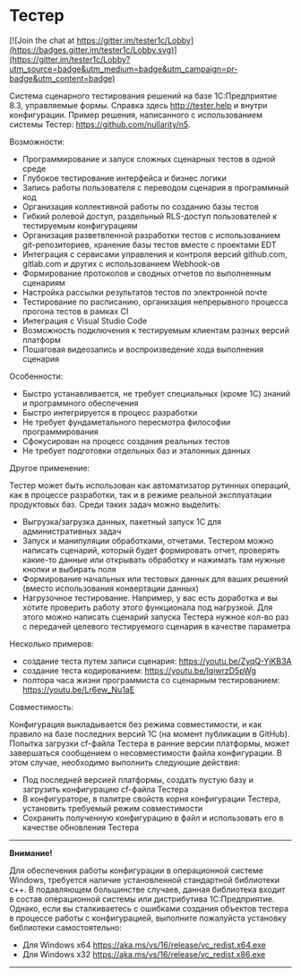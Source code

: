 # Тестер

[![Join the chat at https://gitter.im/tester1c/Lobby](https://badges.gitter.im/tester1c/Lobby.svg)](https://gitter.im/tester1c/Lobby?utm_source=badge&utm_medium=badge&utm_campaign=pr-badge&utm_content=badge)

Система сценарного тестирования решений на базе 1С:Предприятие 8.3, управляемые формы.
Cправка здесь http://tester.help и внутри конфигурации. Пример решения, написанного с использованием системы Тестер: https://github.com/nullarity/n5.

Возможности:
- Программирование и запуск сложных сценарных тестов в одной среде
- Глубокое тестирование интерфейса и бизнес логики
- Запись работы пользователя с переводом сценария в программный код
- Организация коллективной работы по созданию базы тестов
- Гибкий ролевой доступ, раздельный RLS-доступ пользователей к тестируемым конфигурациям
- Организация разветвленной разработки тестов с использованием git-репозиториев, хранение базы тестов вместе с проектами EDT
- Интеграция с сервисами управления и контроля версий github.com, gitlab.com и других с использованием Webhook-ов
- Формирование протоколов и сводных отчетов по выполненным сценариям
- Настройка рассылки результатов тестов по электронной почте
- Тестирование по расписанию, организация непрерывного процесса прогона тестов в рамках CI
- Интеграция с Visual Studio Code
- Возможность подключения к тестируемым клиентам разных версий платформ
- Пошаговая видеозапись и воспроизведение хода выполнения сценария 

Особенности:
- Быстро устанавливается, не требует специальных (кроме 1С) знаний и программного обеспечения
- Быстро интегрируется в процесс разработки
- Не требует фундаметального пересмотра философии программирования
- Сфокусирован на процесс создания реальных тестов
- Не требует подготовки отдельных баз и эталонных данных

Другое применение:

Тестер может быть использован как автоматизатор рутинных операций, как в процессе разработки, так и в режиме реальной эксплуатации продуктовых баз. Среди таких задач можно выделить:
- Выгрузка/загрузка данных, пакетный запуск 1С для административных задач
- Запуск и манипуляции обработками, отчетами. Тестером можно написать сценарий, который будет формировать отчет, проверять какие-то данные или открывать обработку и нажимать там нужные кнопки и выбирать поля
- Формирование начальных или тестовых данных для ваших решений (вместо использования конвертации данных)
- Нагрузочное тестирование. Например, у вас есть доработка и вы хотите проверить работу этого функционала под нагрузкой. Для этого можно написать сценарий запуска Тестера нужное кол-во раз с передачей целевого тестируемого сценария в качестве параметра

Несколько примеров:
- создание теста путем записи сценария: https://youtu.be/ZyqQ-YjKB3A
- создание теста кодированием: https://youtu.be/IqiwrzD5pWg
- полтора часа жизни программиста со сценарным тестированием: https://youtu.be/Lr6ew_Nu1aE

Совместимость:

Конфигурация выкладывается без режима совместимости, и как правило на базе последних версий 1С (на момент публикации в GitHub). Попытка загрузки cf-файла Тестера в ранние версии платформы, может завершаться сообщением о несовместимости файла конфигурации.
В этом случае, необходимо выполнить следующие действия:
- Под последней версией платформы, создать пустую базу и загрузить конфигурацию cf-файла Тестера
- В конфигураторе, в палитре свойств корня конфигурации Тестера, установить требуемый режим совместимости
- Сохранить полученную конфигурацию в файл и использовать его в качестве обновления Тестера

---

**Внимание!**

Для обеспечения работы конфигурации в операционной системе Windows, требуется наличие установленной стандартной библиотеки с++. В подавляющем большинстве случаев, данная библиотека входит в состав операционной системы или дистрибутива 1С:Предприятие. Однако, если вы сталкиваетесь с ошибками создания объектов тестера в процессе работы с конфигурацией, выполните пожалуйста установку библиотеки самостоятельно:
- Для Windows x64 https://aka.ms/vs/16/release/vc_redist.x64.exe
- Для Windows x32 https://aka.ms/vs/16/release/vc_redist.x86.exe

---
